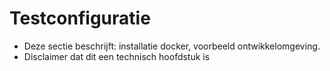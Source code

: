 # Testconfiguratie

- Deze sectie beschrijft: installatie docker, voorbeeld ontwikkelomgeving.
- Disclaimer dat dit een technisch hoofdstuk is
